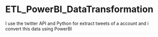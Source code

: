 # ETL_PowerBI_DataTransformation
I use the twitter API and Python for extract tweets of a account and i convert this data using PowerBI
